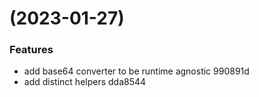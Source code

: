 #  (2023-01-27)


### Features

* add base64 converter to be runtime agnostic 990891d
* add distinct helpers dda8544



